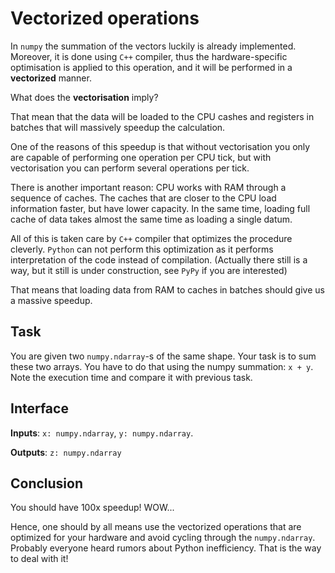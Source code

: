# Vectorized operations

In `numpy` the summation of the vectors luckily is already
implemented. Moreover, it is done using `C++` compiler, thus
the hardware-specific optimisation is applied to this operation,
and it will be performed in a **vectorized** manner.

What does the **vectorisation** imply?

That mean that the data will be loaded to the CPU cashes
and registers in batches that will massively speedup
the calculation.

One of the reasons of this speedup is that without 
vectorisation you only are capable of performing
one operation per CPU tick, but with vectorisation you
can perform several operations per tick.

There is another important reason: CPU works with RAM through
a sequence of caches. The caches that are closer to the
CPU load information faster, but have lower capacity. In
the same time, loading full cache of data takes almost the same
time as loading a single datum.

All of this is taken care by `C++` compiler that optimizes
the procedure cleverly. `Python` can not perform this
optimization as it performs interpretation of the code
instead of compilation. (Actually there still is a way,
but it still is under construction, see `PyPy` if you are
interested)

That means that loading data from RAM to caches in batches
should give us a massive speedup.

## Task

You are given two `numpy.ndarray`-s of the same shape. 
Your task is to sum these two arrays. 
You have to do that using the numpy summation: ```x + y```.
Note the execution time and compare it with previous task.

## Interface

**Inputs**: `x: numpy.ndarray`, `y: numpy.ndarray`.

**Outputs**: `z: numpy.ndarray`

## Conclusion

You should have 100x speedup! WOW...

Hence, one should by all means use the vectorized operations 
that
are optimized for your hardware and avoid cycling through the
`numpy.ndarray`. Probably everyone heard
rumors about Python inefficiency. That is the way to deal
with it!